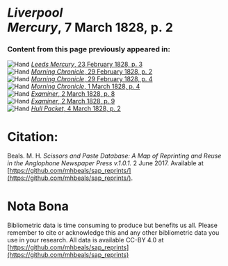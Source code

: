 # *Liverpool Mercury*, 7 March 1828, p. 2  
  
### Content from this page previously appeared in:  
![Hand](http://scissorsandpaste.net/wp-content/uploads/2017/06/smallhandpointer.png) [*Leeds Mercury*, 23 February 1828, p. 3](https://mhbeals.github.io/sap_html/Leeds-Mercury/Leeds-Mercury-23-February-1828-p-3)  
![Hand](http://scissorsandpaste.net/wp-content/uploads/2017/06/smallhandpointer.png) [*Morning Chronicle*, 29 February 1828, p. 2](https://mhbeals.github.io/sap_html/Morning-Chronicle/Morning-Chronicle-29-February-1828-p-2)  
![Hand](http://scissorsandpaste.net/wp-content/uploads/2017/06/smallhandpointer.png) [*Morning Chronicle*, 29 February 1828, p. 4](https://mhbeals.github.io/sap_html/Morning-Chronicle/Morning-Chronicle-29-February-1828-p-4)  
![Hand](http://scissorsandpaste.net/wp-content/uploads/2017/06/smallhandpointer.png) [*Morning Chronicle*, 1 March 1828, p. 4](https://mhbeals.github.io/sap_html/Morning-Chronicle/Morning-Chronicle-1-March-1828-p-4)  
![Hand](http://scissorsandpaste.net/wp-content/uploads/2017/06/smallhandpointer.png) [*Examiner*, 2 March 1828, p. 8](https://mhbeals.github.io/sap_html/Examiner/Examiner-2-March-1828-p-8)  
![Hand](http://scissorsandpaste.net/wp-content/uploads/2017/06/smallhandpointer.png) [*Examiner*, 2 March 1828, p. 9](https://mhbeals.github.io/sap_html/Examiner/Examiner-2-March-1828-p-9)  
![Hand](http://scissorsandpaste.net/wp-content/uploads/2017/06/smallhandpointer.png) [*Hull Packet*, 4 March 1828, p. 2](https://mhbeals.github.io/sap_html/Hull-Packet/Hull-Packet-4-March-1828-p-2)  


# Citation: 

Beals. M. H. *Scissors and Paste Database: A Map of Reprinting and Reuse in the Anglophone Newspaper Press v.1.0.1.* 2 June 2017. Available at [https://github.com/mhbeals/sap_reprints/](https://github.com/mhbeals/sap_reprints/). 

# Nota Bona

Bibliometric data is time consuming to produce but benefits us all. Please remember to cite or acknowledge this and any other bibliometric data you use in your research. All data is available CC-BY 4.0 at [https://github.com/mhbeals/sap_reprints](https://github.com/mhbeals/sap_reprints)